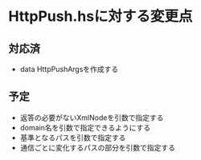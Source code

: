 HttpPush.hsに対する変更点
=========================

対応済
------

* data HttpPushArgsを作成する

予定
----

* 返答の必要がないXmlNodeを引数で指定する
* domain名を引数で指定できるようにする
* 基準となるパスを引数で指定する
* 通信ごとに変化するパスの部分を引数で指定する
